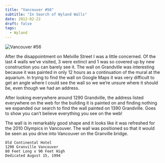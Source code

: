```yaml
---
title: "Vancouver #56"
subtitle: "In Search of Wyland Walls"
date: 2012-02-22
draft: false
tags:
  - Wyland
---
```


![Vancouver #56](../images/56_vancouver.jpg)

After the disappointment on Melville Street I was a little concerned. Of the last 4 walls we’ve visited, 3 were extinct and 1 was so covered up by new construction you can barely see it. The wall on Grandville was interesting because it was painted in only 12 hours as a continuation of the mural at the aquarium. In trying to find the wall on Google Maps it was very difficult to get an angle where I could see the wall so we we’re unsure where it should be, even though we had an address.

After looking everywhere around 1290 Grandville, the address listed everywhere on the web for the building it is painted on and finding nothing we expanded our search to find the wall painted on 1390 Grandville. Goes to show you can’t believe everything you see on the web!

The wall is in remarkably good shape and it looks like it was refreshed for the 2010 Olympics in Vancouver. The wall was positioned so that it would be seen as you drive into Vancouver on the Granville bridge.

```
Old Continental Hotel
1290 Granville Vancouver
80 Feet Long x 90 Feet High
Dedicated August 15, 1994
```